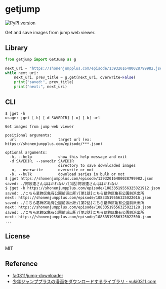 # getjump

[![PyPI version](https://badge.fury.io/py/getjump.svg)](https://badge.fury.io/py/getjump)

Get and save images from jump web viewer.

## Library

```python
from getjump import GetJump as g

next_uri = "https://shonenjumpplus.com/episode/13932016480028799982.json"
while next_uri:
    next_uri, prev_title = g.get(next_uri, overwrite=False)
    print("saved:", prev_title)
    print("next:", next_uri)
```

## CLI

```shellsession
$ jget -h
usage: jget [-h] [-d SAVEDIR] [-o] [-b] url

Get images from jump web viewer

positional arguments:
  url                   target url (ex: https://shonenjumpplus.com/episode/***.json)

optional arguments:
  -h, --help            show this help message and exit
  -d SAVEDIR, --savedir SAVEDIR
                        directory to save downloaded images
  -o, --overwrite       overwrite or not
  -b, --bulk            download series in bulk or not
$ jget https://shonenjumpplus.com/episode/13932016480028799982.json
saved: ./阿波連さんははかれない/[1話]阿波連さんははかれない
$ jget -b https://shonenjumpplus.com/episode/10833519556325021912.json
saved: ./こちら葛飾区亀有公園前派出所/[第1話]こちら葛飾区亀有公園前派出所
next: https://shonenjumpplus.com/episode/10833519556325022016.json
saved: ./こちら葛飾区亀有公園前派出所/[第2話]こちら葛飾区亀有公園前派出所
next: https://shonenjumpplus.com/episode/10833519556325022128.json
saved: ./こちら葛飾区亀有公園前派出所/[第3話]こちら葛飾区亀有公園前派出所
next: https://shonenjumpplus.com/episode/10833519556325022500.json
...
```

## License

MIT

## Reference

- [fa0311/jump-downloader](https://github.com/fa0311/jump-downloader)
- [少年ジャンププラスの漫画をダウンロードするライブラリ - yuki0311.com](https://blog.yuki0311.com/jumppuls_downloader/)
